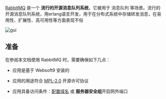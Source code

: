 [RabbitMQ](https://www.rabbitmq.com/) 是一个 **流行的开源消息队列系统**，它被用于 消息队列  等场景。流行的开源消息队列系统，用erlang语言开发，用于在分布式系统中存储转发消息，在易用性、扩展性、高可用性等方面表现不俗


![gui](https://libs.websoft9.com/Websoft9/DocsPicture/zh/rabbitmq/rabbitmq-gui-websoft9.png)


## 准备

在参阅本文档使用 RabbitMQ 时，需要确保如下几点：

- 应用是基于 Websoft9 安装的

- 应用的用途符合 [MPL-2.0](https://opensource.org/licenses/MPL-2.0) 开源许可协议

- 应用具备访问条件：[配置域名](./guide/appsetdomain) 或 **服务器安全组**开启网外端口